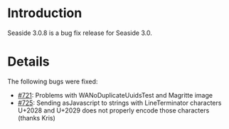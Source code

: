# Introduction #
Seaside 3.0.8 is a bug fix release for Seaside 3.0.


# Details #

The following bugs were fixed:
  * [#721](https://github.com/SeasideSt/Seaside/issues/721): 	Problems with WANoDuplicateUuidsTest and Magritte image
  * [#725](https://github.com/SeasideSt/Seaside/issues/725): 	Sending asJavascript to strings with LineTerminator characters U+2028 and U+2029 does not properly encode those characters (thanks Kris)
